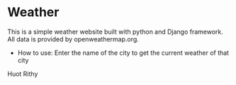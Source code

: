# Weather

This is a simple weather website built with python and Django framework.
All data is provided by openweathermap.org.

- How to use:
  Enter the name of the city to get the current weather of that city
  
Huot Rithy
